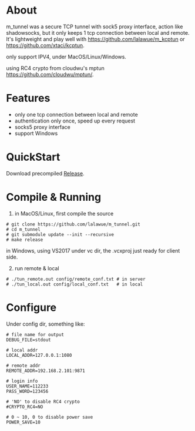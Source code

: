 
# About

m_tunnel was a secure TCP tunnel with sock5 proxy interface, action like shadowsocks, but it only keeps 1 tcp connection between local and remote. It's lightweight and play well with https://github.com/lalawue/m_kcptun or https://github.com/xtaci/kcptun.

only support IPV4, under MacOS/Linux/Windows. 

using RC4 crypto from cloudwu's mptun https://github.com/cloudwu/mptun/.





# Features

- only one tcp connection between local and remote
- authentication only once, speed up every request
- socks5 proxy interface 
- support Windows




# QuickStart

Download precompiled [Release](https://github.com/lalawue/m_tunnel/releases).





# Compile & Running

1. in MacOS/Linux, first compile the source

```
# git clone https://github.com/lalawue/m_tunnel.git
# cd m_tunnel
# git submodule update --init --recursive
# make release
```

in Windows, using VS2017 under vc dir, the .vcxproj just ready for client side.



2. run remote & local
```
# ./tun_remote.out config/remote_conf.txt # in server
# ./tun_local.out config/local_conf.txt   # in local
```





# Configure

Under config dir, something like:

```
# file name for output
DEBUG_FILE=stdout

# local addr
LOCAL_ADDR=127.0.0.1:1080

# remote addr
REMOTE_ADDR=192.168.2.101:9871

# login info
USER_NAME=112233
PASS_WORD=123456

# 'NO' to disable RC4 crypto
#CRYPTO_RC4=NO

# 0 ~ 10, 0 to disable power save
POWER_SAVE=10
```
